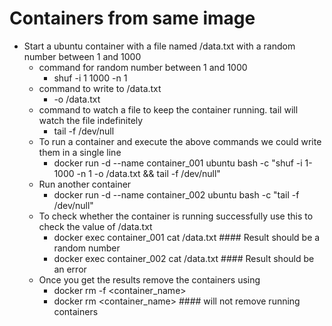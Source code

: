 # Containers from same image
- Start a ubuntu container with a file named /data.txt with a random number between 1 and 1000
    - command for  random number between 1 and 1000
        - shuf -i 1 1000 -n 1
    - command to write to /data.txt
        - -o /data.txt
    - command to watch a file to keep the container running. tail will watch the file indefinitely
        - tail -f /dev/null
    - To run a container and execute the above commands we could write them in a single line
        - docker run -d --name container_001 ubuntu bash -c "shuf -i 1-1000 -n 1 -o /data.txt && tail -f /dev/null"
    - Run another container
        - docker run -d --name container_002 ubuntu bash -c "tail -f /dev/null"
    - To check whether the container is running successfully use this to check the value of /data.txt
        - docker exec container_001 cat /data.txt  #### Result should be a random number
        - docker exec container_002 cat /data.txt  #### Result should be an error
    - Once you get the results remove the containers using
        - docker rm -f <container_name>
        - docker rm <container_name> #### will not remove running containers
